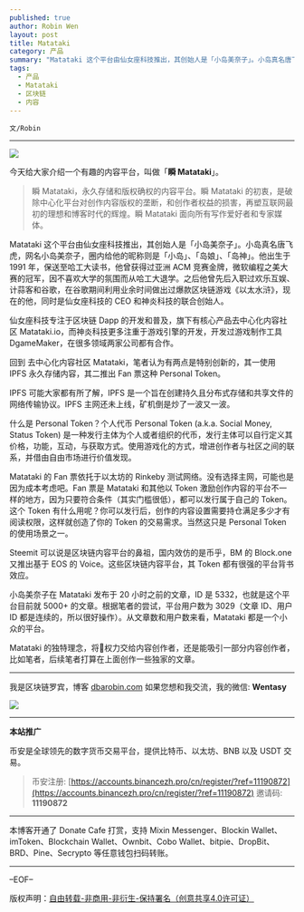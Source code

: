 ```yaml
---
published: true
author: Robin Wen
layout: post
title: Matataki
category: 产品
summary: "Matataki 这个平台由仙女座科技推出，其创始人是「小岛美奈子」。小岛真名唐飞虎，网名小岛美奈子，圈内给他的昵称则是「小岛」、「岛娘」、「岛神」。他出生于 1991 年，保送至哈工大读书，他曾获得过亚洲 ACM 竞赛金牌，微软编程之美大赛的冠军，因不喜欢大学的氛围而从哈工大退学。之后他曾先后入职过欢乐互娱、计蒜客和谷歌，在谷歌期间利用业余时间做出过爆款区块链游戏《以太水浒》，现在的他，同时是仙女座科技的 CEO 和神炎科技的联合创始人。"
tags:
  - 产品
  - Matataki
  - 区块链
  - 内容
---
```


`文/Robin`

***

![](https://cdn.dbarobin.com/sbeu0cx.png)

今天给大家介绍一个有趣的内容平台，叫做「**瞬 Matataki**」。

> 瞬 Matataki，永久存储和版权确权的内容平台。瞬 Matataki 的初衷，是破除中心化平台对创作内容版权的垄断，和创作者权益的损害，再塑互联网最初的理想和博客时代的辉煌。瞬 Matataki 面向所有写作爱好者和专家媒体。

Matataki 这个平台由仙女座科技推出，其创始人是「小岛美奈子」。小岛真名唐飞虎，网名小岛美奈子，圈内给他的昵称则是「小岛」、「岛娘」、「岛神」。他出生于 1991 年，保送至哈工大读书，他曾获得过亚洲 ACM 竞赛金牌，微软编程之美大赛的冠军，因不喜欢大学的氛围而从哈工大退学。之后他曾先后入职过欢乐互娱、计蒜客和谷歌，在谷歌期间利用业余时间做出过爆款区块链游戏《以太水浒》，现在的他，同时是仙女座科技的 CEO 和神炎科技的联合创始人。

仙女座科技专注于区块链 Dapp 的开发和普及，旗下有核心产品去中心化内容社区 Matataki.io，而神炎科技更多注重于游戏引擎的开发，开发过游戏制作工具 DgameMaker，在很多领域两家公司都有合作。

回到 去中心化内容社区 Matataki，笔者认为有两点是特别创新的，其一使用 IPFS 永久存储内容，其二推出 Fan 票这种 Personal Token。

IPFS 可能大家都有所了解，IPFS 是一个旨在创建持久且分布式存储和共享文件的网络传输协议。IPFS 主网还未上线，矿机倒是炒了一波又一波。

什么是 Personal Token？个人代币 Personal Token (a.k.a. Social Money, Status Token) 是一种发行主体为个人或者组织的代币，发行主体可以自行定义其价格，功能，互动，与获取方式。使用游戏化的方式，增进创作者与社区之间的联系，并借由自由市场进行价值发现。

Matataki 的 Fan 票依托于以太坊的 Rinkeby 测试网络。没有选择主网，可能也是因为成本考虑吧。Fan 票是 Matataki 和其他以 Token 激励创作内容的平台不一样的地方，因为只要符合条件（其实门槛很低），都可以发行属于自己的 Token。这个 Token 有什么用呢？你可以发行后，创作的内容设置需要持仓满足多少才有阅读权限，这样就创造了你的 Token 的交易需求。当然这只是 Personal Token 的使用场景之一。

Steemit 可以说是区块链内容平台的鼻祖，国内效仿的是币乎，BM 的 Block.one 又推出基于 EOS 的 Voice。这些区块链内容平台，其 Token 都有很强的平台背书效应。

小岛美奈子在 Matataki 发布于 20 小时之前的文章，ID 是 5332，也就是这个平台目前就 5000+ 的文章。根据笔者的尝试，平台用户数为 3029（文章 ID、用户 ID 都是连续的，所以很好操作）。从文章数和用户数来看，Matataki 都是一个小众的平台。

Matataki 的独特理念，将权力交给内容创作者，还是能吸引一部分内容创作者，比如笔者，后续笔者打算在上面创作一些独家的文章。

***

我是区块链罗宾，博客 [dbarobin.com](https://dbarobin.com/)
如果您想和我交流，我的微信: **Wentasy**

![](https://cdn.dbarobin.com/v4yywe2.png)

***

**本站推广**

币安是全球领先的数字货币交易平台，提供比特币、以太坊、BNB 以及 USDT 交易。

> 币安注册: [https://accounts.binancezh.pro/cn/register/?ref=11190872](https://accounts.binancezh.pro/cn/register/?ref=11190872)
> 邀请码: **11190872**

***

本博客开通了 Donate Cafe 打赏，支持 Mixin Messenger、Blockin Wallet、imToken、Blockchain Wallet、Ownbit、Cobo Wallet、bitpie、DropBit、BRD、Pine、Secrypto 等任意钱包扫码转账。

<center>
    <div class="--donate-button"
         data-button-id="f8b9df0d-af9a-460d-8258-d3f435445075"
    ></div>
</center>

***

–EOF–

版权声明：[自由转载-非商用-非衍生-保持署名（创意共享4.0许可证）](http://creativecommons.org/licenses/by-nc-nd/4.0/deed.zh)